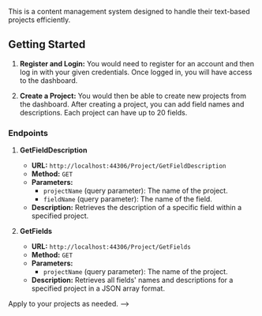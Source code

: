 ﻿This is a content management system designed to handle their text-based projects efficiently.

## Getting Started

1. **Register and Login:** You would need to register for an account and then log in with your given credentials. Once logged in, you will have access to the dashboard.

2. **Create a Project:** You would then be able to create new projects from the dashboard. After creating a project, you can add field names and descriptions. Each project can have up to 20 fields.


### Endpoints

1. **GetFieldDescription**
   - **URL:** `http://localhost:44306/Project/GetFieldDescription`
   - **Method:** `GET`
   - **Parameters:**
     - `projectName` (query parameter): The name of the project.
     - `fieldName` (query parameter): The name of the field.
   - **Description:** Retrieves the description of a specific field within a specified project.

2. **GetFields**
   - **URL:** `http://localhost:44306/Project/GetFields`
   - **Method:** `GET`
   - **Parameters:**
     - `projectName` (query parameter): The name of the project.
   - **Description:** Retrieves all fields' names and descriptions for a specified project in a JSON array format.


Apply to your projects as needed. -->
